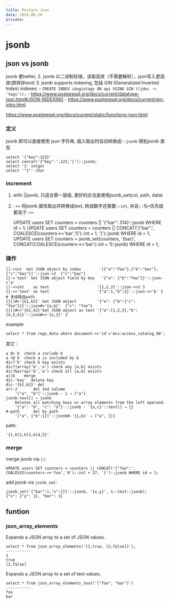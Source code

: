 ```yaml
---
title: Postgre Json
date: 2019-06-20
private:
---
```

# jsonb
## json vs jsonb 
jsonb 更better,
2. jsonb 以二进制存储，读取高效（不需要解析），json写入更高效(原样存text)
3. jsonb supports indexing, 包括 GIN (Generalized Inverted Index) indexes:
    - `CREATE INDEX idxgintags ON api USING GIN ((jdoc -> 'tags'));`
    - https://www.postgresql.org/docs/current/datatype-json.html#JSON-INDEXING
    - https://www.postgresql.org/docs/current/gin-intro.html

https://www.postgresql.org/docs/current/static/functions-json.html

### 定义
jsonb 即可以直接使用 json 字符串, 插入取出时自动转换成`::jsonb` 得到jsonb 类型

    select '{"key":123}'
    select concat('{"key":',123,'}')::jsonb;
    select '1' intger
    select '"1"' char

### increment
1. with ||jsonb, 只适合第一层级, 更好的办法是使用jsonb_set(col, path, data)
2. `->>` 将jsonb 属性取出并转换成text, 转成数字还需要`::int`, 并且`::`与`+`优先级都高于`->>`

    UPDATE users SET counters = counters || '{"bar": 314}'::jsonb WHERE id = 1;
    UPDATE users SET counters = counters || CONCAT('{"bar":', COALESCE(counters->>'bar','0')::int + 1, '}')::jsonb WHERE id = 1;
    UPDATE users SET counters = jsonb_set(counters, '{bar}', CONCAT(COALESCE(counters->>'bar')::int + 1)::jsonb) WHERE id = 1;

### 操作

    []->int	 Get JSON object by index        '[{"a":"foo"},{"b":"bar"},{"c":"baz"}]'::json->2  {"c":"baz"}
    {}->'text' Get JSON object field by key   '{"a": {"b":"foo"}}'::json->'a'
    []->>int	as text                     '[1,2,3]'::json->>2	3
    {}->>'text'	as text                     '{"a":1,"b":2}'::json->>'b'	2
    # 多级路径path
    {}[]#>'{k1,k2}' Get JSON object	        '{"a": {"b":{"c": "foo"}}}'::json#>'{a,b}'	{"c": "foo"}
    {}[]#>>'{k1,k2}'Get JSON object as text	'{"a":[1,2,3],"b":[4,5,6]}'::json#>>'{a,2}'	3

example

    select * from rego_data where document->>'id'='mcs:access_catalog_90';

其它：

    a @> b  check a include b
    a <@ b  check a is included by b
    dic?'b' check b key exists
    dic?|array('b','a') check any [a,b] exists
    dic?&array('b','a') check all [a,b] exists
    a||b    merge
    dic-'key'  delete key
    dic-'{k1,k2}' del
    arr-2       del 3nd valume
        '["a", "b"]'::jsonb - 1 → ["a"]
    jsonb-text[] → jsonb
        Deletes all matching keys or array elements from the left operand.
        '{"a": "b", "c": "d"}'::jsonb - '{a,c}'::text[] → {}
    #-path      del by path
        '["a", {"b":1}]'::jsonb#-'{1,b}' → ["a", {}]




path:

    '{1,kl2,kl3,kl4,5}'

### merge
merge jsonb via `||`:

    UPDATE users SET counters = counters || CONCAT('{"foo":', COALESCE(counters->>'foo','0')::int + 27, '}')::jsonb WHERE id = 1;

add jsonb via `jsonb_set`:

    jsonb_set('{"bar":1,"x":{}}'::jsonb, '{x,y}', 1::text::jsonb);
    {"x": {"y": 1}, "bar": 1}

## funtion
### json_array_elements
Expands a JSON array to a set of JSON values.	

    select * from json_array_elements('[1,true, [2,false]]');
    -----------
    1
    true
    [2,false]

Expands a JSON array to a set of text values.	

	select * from json_array_elements_text('["foo", "bar"]')
    -----------
    foo
    bar
